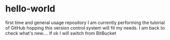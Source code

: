 # hello-world
first time and general usage repository
I am currently performing the tutorial of GitHub hopping this version control system will fit my needs.
I am back to check what's new.... If ok I will switch from BitBucket
